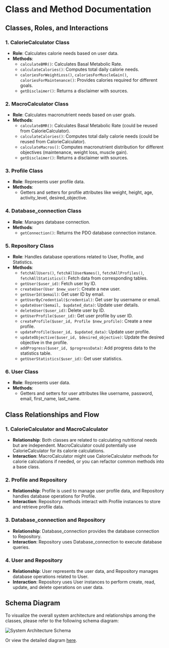 # Class and Method Documentation

## Classes, Roles, and Interactions

### 1. CalorieCalculator Class
- **Role**: Calculates calorie needs based on user data.
- **Methods**:
  - `calculateBMR()`: Calculates Basal Metabolic Rate.
  - `calculateCalories()`: Computes total daily calorie needs.
  - `caloriesForWeightLoss()`, `caloriesForMuscleGain()`, `caloriesForMaintenance()`: Provides calories required for different goals.
  - `getDisclaimer()`: Returns a disclaimer with sources.

### 2. MacroCalculator Class
- **Role**: Calculates macronutrient needs based on user goals.
- **Methods**:
  - `calculateBMR()`: Calculates Basal Metabolic Rate (could be reused from CalorieCalculator).
  - `calculateCalories()`: Computes total daily calorie needs (could be reused from CalorieCalculator).
  - `calculateMacros()`: Computes macronutrient distribution for different objectives (maintenance, weight loss, muscle gain).
  - `getDisclaimer()`: Returns a disclaimer with sources.

### 3. Profile Class
- **Role**: Represents user profile data.
- **Methods**:
  - Getters and setters for profile attributes like weight, height, age, activity_level, desired_objective.

### 4. Database_connection Class
- **Role**: Manages database connection.
- **Methods**:
  - `getConnection()`: Returns the PDO database connection instance.

### 5. Repository Class
- **Role**: Handles database operations related to User, Profile, and Statistics.
- **Methods**:
  - `fetchAllUsers()`, `fetchAllUserNames()`, `fetchAllProfiles()`, `fetchAllStatistics()`: Fetch data from corresponding tables.
  - `getUser($user_id)`: Fetch user by ID.
  - `createUser(User $new_user)`: Create a new user.
  - `getUserId($email)`: Get user ID by email.
  - `getUserByCredential($credential)`: Get user by username or email.
  - `updateUser($email, $updated_data)`: Update user details.
  - `deleteUser($user_id)`: Delete user by ID.
  - `getUserProfile($user_id)`: Get user profile by user ID.
  - `createProfile($user_id, Profile $new_profile)`: Create a new profile.
  - `updateProfile($user_id, $updated_data)`: Update user profile.
  - `updateObjective($user_id, $desired_objective)`: Update the desired objective in the profile.
  - `addProgress($user_id, $progressData)`: Add progress data to the statistics table.
  - `getUserStatistics($user_id)`: Get user statistics.

### 6. User Class
- **Role**: Represents user data.
- **Methods**:
  - Getters and setters for user attributes like username, password, email, first_name, last_name.

## Class Relationships and Flow

### 1. CalorieCalculator and MacroCalculator
- **Relationship**: Both classes are related to calculating nutritional needs but are independent. MacroCalculator could potentially use CalorieCalculator for its calorie calculations.
- **Interaction**: MacroCalculator might use CalorieCalculator methods for calorie calculations if needed, or you can refactor common methods into a base class.

### 2. Profile and Repository
- **Relationship**: Profile is used to manage user profile data, and Repository handles database operations for Profile.
- **Interaction**: Repository methods interact with Profile instances to store and retrieve profile data.

### 3. Database_connection and Repository
- **Relationship**: Database_connection provides the database connection to Repository.
- **Interaction**: Repository uses Database_connection to execute database queries.

### 4. User and Repository
- **Relationship**: User represents the user data, and Repository manages database operations related to User.
- **Interaction**: Repository uses User instances to perform create, read, update, and delete operations on user data.

## Schema Diagram

To visualize the overall system architecture and relationships among the classes, please refer to the following schema diagram:

![System Architecture Schema](path/to/your/schema-diagram.png)

Or view the detailed diagram [here](path/to/your/schema-diagram.png).